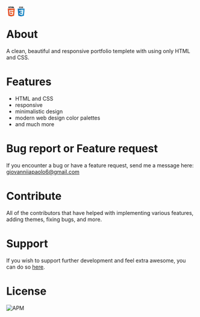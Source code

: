 <img align="left" alt="html" width="26px" src="https://github.com/github/explore/blob/main/topics/html/html.png" /> <img align="left" alt="html" width="26px" src="https://github.com/github/explore/blob/main/topics/css/css.png" /> <br/>

<!-- # Simple portfolio -->

# About

A clean, beautiful and responsive portfolio templete with using only HTML and CSS.

# Features

-   HTML and CSS
-   responsive
-   minimalistic design
-   modern web design color palettes
-   and much more

# Bug report or Feature request

If you encounter a bug or have a feature request, send me a message here: giovanniiapaolo6@gmail.com

# Contribute

All of the contributors that have helped with implementing various features, adding themes, fixing bugs, and more.

<!-- # Code of Conduct -->

<!-- # Credits -->

# Support

If you wish to support further development and feel extra awesome, you can do so [here](https://paypal.me/giovanniiapaolo).

# License

<img alt="APM" src="https://img.shields.io/apm/l/vim-mode">

<!-- Note -->
